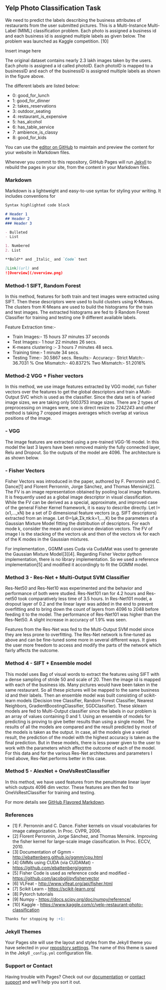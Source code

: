 ## Yelp Photo Classification Task

We need to predict the labels describing the business attributes of restaurants from the user submitted pictures. This is a Multi-Instance Multi-Label (MIML) classification problem. Each photo is assigned a business id and each business id is assigned multiple labels as given below.
The problem was launched as Kaggle competition. [10]

Insert image here

The original dataset contains nearly 2.3 lakh images taken by the users. Each photo is assigned a id called photoID. Each photoID is mapped to a businessID and each of the businessID is assigned multiple labels as shown in the figure above.

The different labels are listed below:
- 0: good_for_lunch
- 1: good_for_dinner
- 2: takes_reservations
- 3: outdoor_seating
- 4: restaurant_is_expensive
- 5: has_alcohol
- 6: has_table_service
- 7: ambience_is_classy
- 8: good_for_kids 



You can use the [editor on GitHub](https://github.com/akshaym96/Computer-Vision-Project/edit/master/README.md) to maintain and preview the content for your website in Markdown files.

Whenever you commit to this repository, GitHub Pages will run [Jekyll](https://jekyllrb.com/) to rebuild the pages in your site, from the content in your Markdown files.

### Markdown

Markdown is a lightweight and easy-to-use syntax for styling your writing. It includes conventions for

```markdown
Syntax highlighted code block

# Header 1
## Header 2
### Header 3

- Bulleted
- List

1. Numbered
2. List

**Bold** and _Italic_ and `Code` text

[Link](url) and 
![Overview](/overview.png)
```


### Method-1 SIFT, Random Forest


In this method, features for both train and test images were extracted using SIFT. Then these descriptors were used to build clusters using K-Means. The clusters from K-Means are used to build the histograms for the train and test images. The extracted histograms are fed to 9 Random Forest Classifier for training and testing one 9 different available labels.

Feature Extraction time:-
- Train Images:-   15 hours 37 minutes 37 seconds
- Test Images:-     1 hour 22 minutes 26 secs.
- K-means clustering :-  3 hours  7 minutes 48 secs.
- Training time:-  1 minute 34 secs.
- Testing Time:-  30.5867 secs.
Results:- 
Accuracy:-
Strict Match:-  36.7031 %
One Mismatch:-  40.8372%
Two Mismatch:-  51.2016%

### Method-2  VGG + Fisher vectors

In this method, we use image features extracted by VGG model, run fisher vectors over the features to get the global descriptors and train a Multi-Output SVC which is used as the classifier. Since the data set is of varied image sizes, we are taking only 500*375*3 image sizes. There are 2 types of preprocessing on images were, one is direct resize to 224*224*3 and other method is taking 7 cropped images averages which overlap at various positions of the image.

### - VGG

The image features are extracted using a pre-trained VGG-16 model. In this model the last 3 layers have been removed mainly the fully connected layer, Relu and Dropout. So the outputs of the model are 4096. The architecture is as shown below.


### - Fisher Vectors

Fisher Vectors was introduced in the paper, authored by F. Perronnin and C. Dance[1] and Florent Perronnin, Jorge Sánchez, and Thomas Mensink[2]. The FV is an image representation obtained by pooling local image features. It is frequently used as a global image descriptor in visual classification.
While the FV can be derived as a special, approximate, and improved case of the general Fisher Kernel framework, it is easy to describe directly. Let I=(x1,…,xN) be a set of D dimensional feature vectors (e.g. SIFT descriptors) extracted from an image. Let Θ=(μk,Σk,πk:k=1,…,K) be the parameters of a Gaussian Mixture Model fitting the distribution of descriptors. For each mode k, consider the mean and covariance deviation vectors. The FV of image I is the stacking of the vectors uk and then of the vectors vk for each of the K modes in the Gaussian mixtures.


For implementation , GGMM uses Cuda via CudaMat was used to generate the Gaussian Mixture Model[3][4].
Regarding Fisher Vector python implementation, there is no library implementation. So we used a reference implementation[5]  and modified it accordingly to fit the GGMM model.


### Method 3 - Res-Net + Multi-Output SVM Classifier

Res-Net50 and Res-Net10 was experimented and the behavior and performance of both were studied. Res-Net101 ran for 4.2 hours and Res-net50 took comparatively less time of 3.5 hours. In Res-Net101 model, a dropout layer of 0.2 and the linear layer was added in the end to prevent overfitting and to bring down the count of layers from 4096 to 2048 before feeding it to the model. The performance of Res-Net101 was higher than the Res-Net50. A slight increase in accuracy of 1.9% was seen. 

Features from the Res-Net was fed to the Multi-Output SVM model since they are less prone to overfitting. The Res-Net network is fine-tuned as above and can be fine-tuned some more in several different ways. It gives the user more freedom to access and modify the parts of the network which fairly affects the outcome. 


### Method 4 - SIFT + Ensemble model

This model uses Bag of visual words to extract the features using SIFT with a dense sampling of stride 50 and scale of 20. Then the image id is mapped with each of the business ids. Many pictures would have been taken in the same restaurant. So all these pictures will be mapped to the same business id and their labels. Then an ensemble model was built consisting of scikit-learn models (Decision tree Classifier, Random Forest Classifier, Nearest Neighbors, GradientBoostingClassifier, SGDClassifier). These sklearn models are fed to Multi-Output classifier since the labels in our problem is an array of values containing 0 and 1. Using an ensemble of models for predicting is proving to give better results than using a single model. The results of all the models are compared and the result predicted by most of the models is taken as the output. In case, all the models give a varied result, the prediction of the model with the highest accuracy is taken as the final prediction. But in these models, there is less power given to the user to work with the parameters which affect the outcome of each of the model. For this data and for the various Res-Net architectures and parameters I tried above, Res-Net performs better in this case.


### Method 5 - AlexNet + OneVsRestClassifier

In this method, we have used features from the penultimate linear layer which outputs 4096 dim vector.  These features are then fed to OneVsRestClassifier for training and testing. 

For more details see [GitHub Flavored Markdown](https://guides.github.com/features/mastering-markdown/).

### References

- [1] F. Perronnin and C. Dance. Fisher kernels on visual vocabularies for image categorization. In Proc. CVPR, 2006.
- [2] Florent Perronnin, Jorge Sánchez, and Thomas Mensink. Improving the fisher kernel for large-scale image classification. In Proc. ECCV, 2010.
- [3] Documentation of Ggmm - http://ebattenberg.github.io/ggmm/cpu.html
- [4] GMMs using CUDA (via CUDAMat) - https://github.com/ebattenberg/ggmm
- [5] Fisher Code is used as reference code and modified - https://github.com/jacobgil/pyfishervector
- [6] VLFeat - http://www.vlfeat.org/api/fisher.html
- [7] Scikit Learn - https://scikit-learn.org/
- [8] Pytorch tutorials
- [9] Numpy - https://docs.scipy.org/doc/numpy/reference/
- [10] Kaggle - https://www.kaggle.com/c/yelp-restaurant-photo-classification

```markdown
Thanks for stopping by :+1:
```

### Jekyll Themes

Your Pages site will use the layout and styles from the Jekyll theme you have selected in your [repository settings](https://github.com/akshaym96/Computer-Vision-Project/settings). The name of this theme is saved in the Jekyll `_config.yml` configuration file.

### Support or Contact

Having trouble with Pages? Check out our [documentation](https://help.github.com/categories/github-pages-basics/) or [contact support](https://github.com/contact) and we’ll help you sort it out.
